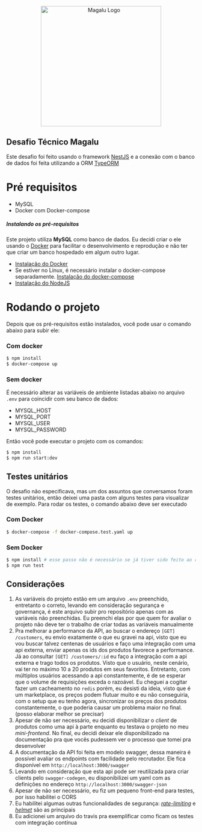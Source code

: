 <p align="center">
  <img src="https://www.magazineluiza.com.br/static/img/logo-magalu.svg" width="320" alt="Magalu Logo" />
</p>

## Desafio Técnico Magalu

Este desafio foi feito usando o framework [NestJS](https://nestjs.com/) e a conexão com o banco de dados 
foi feita utilizando a ORM [TypeORM](https://typeorm.io/#/)

# Pré requisitos
- MySQL
- Docker com Docker-compose

##### Instalando os pré-requisitos 
Este projeto utiliza **MySQL** como banco de dados. Eu decidi criar
o ele usando o [Docker](https://www.docker.com/) para facilitar o desenvolvimento e reprodução
e não ter que criar um banco hospedado em algum outro lugar.

- [Instalação do Docker](https://docs.docker.com/desktop/)
- Se estiver no Linux, é necessário instalar o docker-compose separadamente. [Instalação do docker-compose](https://docs.docker.com/compose/install/)
- [Instalação do NodeJS](https://nodejs.org/en/download/)

# Rodando o projeto
Depois que os pré-requisitos estão instalados, você pode usar o comando 
abaixo para subir ele:

### Com docker
```bash
$ npm install
$ docker-compose up 
```
### Sem  docker
É necessário alterar as variáveis de ambiente listadas abaixo no arquivo `.env` para
coincidir com seu banco de dados:

- MYSQL_HOST
- MYSQL_PORT
- MYSQL_USER
- MYSQL_PASSWORD

Então você pode executar o projeto com os comandos:

```bash
$ npm install 
$ npm run start:dev
```

## Testes unitários

O desafio não especificava, mas um dos assuntos que conversamos foram testes unitários, então 
deixei uma pasta com alguns testes para visualizar de exemplo. Para rodar os testes, o comando abaixo 
deve ser executado

### Com Docker
```bash
$ docker-compose -f docker-compose.test.yaml up
```

### Sem Docker
```bash
$ npm install # esse passo não é necessário se já tiver sido feito ao rodar o projeto
$ npm run test
```

## Considerações
1. As variáveis do projeto estão em um arquivo `.env` preenchido, entretanto o correto, levando em consideração
segurança e governança, é este arquivo subir pro repositório apenas com as variáveis não preenchidas.
  Eu preenchi elas por que quem for avaliar o projeto não deve ter o trabalho 
   de criar todas as variáveis manualmente
2. Pra melhorar a performance da API, ao buscar o endereço `[GET] /customers`, eu envio
   exatamente o que eu gravei na api, visto que eu vou buscar talvez centenas de usuários e faço uma integração com uma 
   api externa, enviar apenas os ids dos produtos favorece a performance. Já ao consultar `[GET] /customers/:id` 
   eu faço a integração com a api externa e trago todos os produtos. Visto que o usuário, neste cenário, vai ter no máximo 10 a 20 produtos
   em seus favoritos. Entretanto, com múltiplos usuários acessando a api constantemente, é de se esperar que o volume de requisições exceda
   o razoável. Eu cheguei a cogitar fazer um cacheamento no `redis` porém, eu desisti da ideia, visto que
   é um marketplace, os preços podem flutuar muito e eu não conseguiria, com o setup que eu tenho agora, sincronizar os
   preços dos produtos constantemente, o que poderia causar um problema maior no final. (posso elaborar melhor 
   se precisar)
3. Apesar de não ser necessário, eu decidi disponibilizar o *client* de produtos como uma api à parte 
   enquanto eu testava o projeto no meu *mini-frontend*. No final, eu decidi deixar ele disponibilizado 
   na documentação pra que vocês pudessem ver o processo que tomei pra desenvolver
4. A documentação da API foi feita em modelo swagger, dessa maneira é possível avaliar os endpoints com facilidade
pelo recrutador. Ele fica disponível em `http://localhost:3000/swagger`
5. Levando em consideração que esta api pode ser reutilizada para criar clients pelo `swagger-codegen`, eu 
disponibilizei um yaml com as definições no endereço `http://localhost:3000/swagger-json`
6. Apesar de não ser necessário, eu fiz um pequeno front-end para testes, por isso habilitei o CORS
7. Eu habilitei algumas outras funcionalidades de segurança: [*rate-limiting*](https://www.npmjs.com/package/express-rate-limit) e [*helmet*](https://www.npmjs.com/package/helmet) são as principais
8. Eu adicionei um arquivo do travis pra exemplificar como ficam os testes com integração contínua

